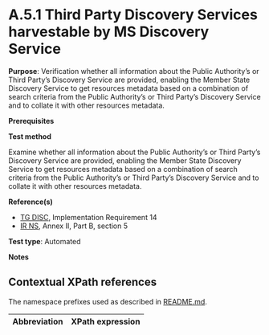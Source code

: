 # A.5.1 Third Party Discovery Services harvestable by MS Discovery Service

**Purpose**: Verification whether all information about the Public Authority’s or Third Party’s Discovery Service are provided, enabling the Member State Discovery Service to get resources metadata based on a combination of search criteria from the Public Authority’s or Third Party’s Discovery Service and to collate it with other resources metadata.

**Prerequisites**

**Test method**

Examine whether all information about the Public Authority’s or Third Party’s Discovery Service are provided, enabling the Member State Discovery Service to get resources metadata based on a combination of search criteria from the Public Authority’s or Third Party’s Discovery Service and to collate it with other resources metadata.

**Reference(s)**

* [TG DISC](README.md#ref_TG_DISC), Implementation Requirement 14
* [IR NS](README.md#ref_IR_NS), Annex II, Part B, section 5

**Test type**: Automated

**Notes**

## Contextual XPath references

The namespace prefixes used as described in [README.md](README.md#namespaces).

Abbreviation                                               |  XPath expression
---------------------------------------------------------- | -------------------------------------------------------------------------
